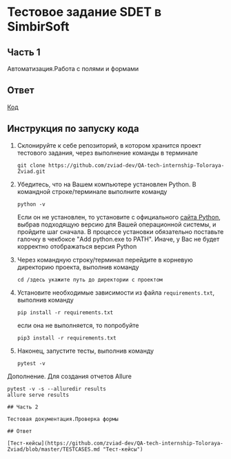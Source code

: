 # Тестовое задание SDET в SimbirSoft

## Часть 1

Автоматизация.Работа с полями и формами

## Ответ

[Код](https://github.com/zviad-dev/QA-tech-internship-Toloraya-Zviad/tree/master/Avito%20API "Код") 

## Инструкция по запуску кода

1. Склонируйте к себе репозиторий, в котором хранится проект тестового задания, через выполнение команды в терминале
    ```
    git clone https://github.com/zviad-dev/QA-tech-internship-Toloraya-Zviad.git
    ```

2. Убедитесь, что на Вашем компьютере установлен Python. В командной строке/терминале выполните команду
    ```
    python -v
    ```  
    Если он не установлен, то установите с официального [сайта Python](https://www.python.org/downloads/), выбрав подходящую версию для Вашей операционной системы, и пройдите шаг сначала.  В процессе установки обязательно поставьте галочку в чекбоксе "Add python.exe to PATH". Иначе, у Вас не будет корректно отображаться версия Python

3. Через командную строку/терминал перейдите в корневую директорию проекта, выполнив команду
   ```
   cd /здесь укажите путь до директории с проектом
   ```

4. Установите необходимые зависимости из файла `requirements.txt`, выполнив команду  
   ```
   pip install -r requirements.txt
   ```
   если она не выполняется, то попробуйте
   ```
   pip3 install -r requirements.txt
   ```

5. Наконец, запустите тесты, выполнив команду  
   ```
   pytest -v

Дополнение. Для создания отчетов Allure  
   ```
   pytest -v -s --alluredir results
   allure serve results

## Часть 2

Тестовая документация.Проверка формы

## Ответ

[Тест-кейсы](https://github.com/zviad-dev/QA-tech-internship-Toloraya-Zviad/blob/master/TESTCASES.md "Тест-кейсы") 
